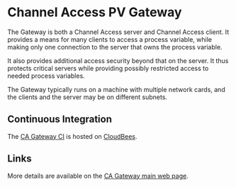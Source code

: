 # Channel Access PV Gateway

The Gateway is both a Channel Access server and Channel Access client.
It provides a means for many clients to access a process variable,
while making only one connection to the server that owns the process variable.

It also provides additional access security beyond that on the server.
It thus protects critical servers while providing possibly restricted access
to needed process variables.

The Gateway typically runs on a machine with multiple network cards,
and the clients and the server may be on different subnets.

## Continuous Integration

The [CA Gateway CI](https://openepics.ci.cloudbees.com/job/CA_Gateway/)
is hosted on [CloudBees](https://www.cloudbees.com/).

## Links

More details are available on the
[CA Gateway main web page](http://www.aps.anl.gov/epics/extensions/gateway/).
